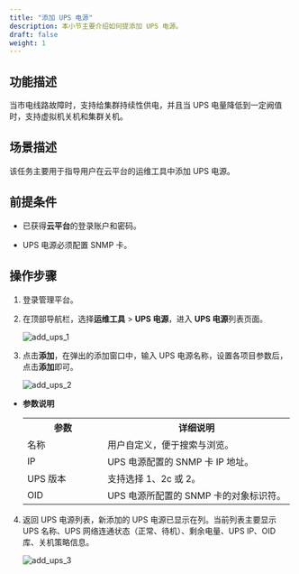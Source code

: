 ```yaml
---
title: "添加 UPS 电源"
description: 本小节主要介绍如何提添加 UPS 电源。
draft: false
weight: 1
---
```


## 功能描述

当市电线路故障时，支持给集群持续性供电，并且当 UPS 电量降低到一定阙值时，支持虚拟机关机和集群关机。

## 场景描述

该任务主要用于指导用户在云平台的运维工具中添加 UPS 电源。

## 前提条件

- 已获得**云平台**的登录账户和密码。

- UPS 电源必须配置 SNMP 卡。

## 操作步骤

1. 登录管理平台。

2. 在顶部导航栏，选择**运维工具** > **UPS 电源**，进入 **UPS 电源**列表页面。

   ![add_ups_1](../../_images/add_ups_1.png)

3. 点击**添加**，在弹出的添加窗口中，输入 UPS 电源名称，设置各项目参数后，点击**添加**即可。

   ![add_ups_2](../../_images/add_ups_2.png)

- **参数说明**

   <table>
   <tr>
   <th style="width:30%">参数</th>
   <th style="width:70%">详细说明</th>
   </tr>
   <tr>
    <td> 名称</td>
    <td> 用户自定义，便于搜索与浏览。</td>
   </tr>
   <tr>
    <td>IP </td>
    <td>	UPS 电源配置的 SNMP 卡 IP 地址。</td>
   </tr>
   <tr>
    <td> UPS 版本</td>
    <td>支持选择 1、2c 或 2。</td>
   </tr>
   <tr>
    <td>OID</td>
    <td> UPS 电源所配置的 SNMP 卡的对象标识符。</td>
   </tr>
   </table>

4. 返回 UPS 电源列表，新添加的 UPS 电源已显示在列。当前列表主要显示 UPS 名称、UPS 网络连通状态（正常、待机）、剩余电量、UPS IP、OID 库、关机策略信息。

   ![add_ups_3](../../_images/add_ups_3.png)



